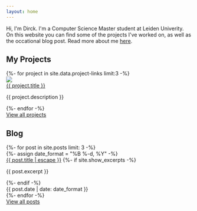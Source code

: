 ```yaml
---
layout: home
---
```


Hi, I'm Dirck. I'm a Computer Science Master student at Leiden Univerity. On this website you can find some of the projects I've worked on, as well as the occational blog post. Read more about me [here](/me/).

## My Projects

<div>
    {%- for project in site.data.project-links limit:3 -%}
        <div class="image-card">
            <div class="image-card-image">
                <img src="{{ project.img }}">
            </div>
            <div class="image-card-text">
                <a class="image-card-title" href="{{ project.url }}">{{ project.title }}</a>
                <p>{{ project.description }}</p>
            </div>
        </div>
    {%- endfor -%}
</div>
<div class="center-link-button">
    <a href="/projects/" class="center-link-button">View all projects</a>
</div>

## Blog

<div>
    {%- for post in site.posts limit: 3 -%}
        <div class="image-card">
            {%- assign date_format = "%B %-d, %Y" -%}
            <div class="image-card-text">
                <a class="image-card-title" href="{{ post.url | relative_url }}">{{ post.title | escape }}</a>
                {%- if site.show_excerpts -%}
                    <p>{{ post.excerpt }}</p>
                {%- endif -%}
            </div>
            <div class="image-card-meta">{{ post.date | date: date_format }}</div>
        </div>
    {%- endfor -%}
</div>
<div class="center-link-button">
    <a href="/blog/" class="center-link-button">View all posts</a>
</div>